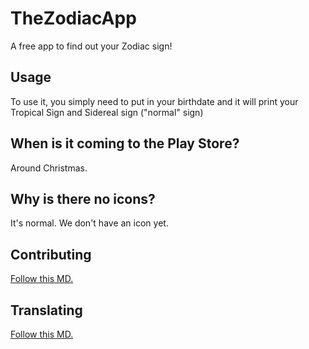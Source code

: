 # TheZodiacApp
A free app to find out your Zodiac sign!

## Usage

To use it, you simply need to put in your birthdate and it will print your Tropical Sign and Sidereal sign ("normal" sign)

## When is it coming to the Play Store?
Around Christmas.

## Why is there no icons?
It's normal. We don't have an icon yet.

## Contributing
[Follow this MD.](CONTRIBUTING.md)

## Translating
[Follow this MD.](TRANSLATE.md)